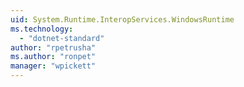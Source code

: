 ```yaml
---
uid: System.Runtime.InteropServices.WindowsRuntime
ms.technology: 
  - "dotnet-standard"
author: "rpetrusha"
ms.author: "ronpet"
manager: "wpickett"
---
```

